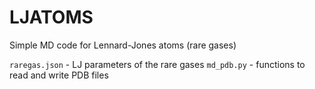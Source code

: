 # LJATOMS

Simple MD code for Lennard-Jones atoms (rare gases)

`raregas.json` - LJ parameters of the rare gases
`md_pdb.py` - functions to read and write PDB files
